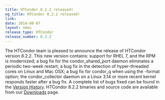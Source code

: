 ```yaml
---
title: HTCondor 8.2.2 released!
og_title: HTCondor 8.2.2 released!
link: 
date: 2014-08-07
layout: news
release_type: HTCondor
release_number: 8.2.2
---
```


The HTCondor team is pleased to announce the release of HTCondor version 8.2.2. This new version contains: support for RHEL 7, and the RPM is modernized; a bug fix for the condor_shared_port daemon eliminates a periodic two-week restart; a bug fix in the detection of hyper-threaded cores on Linux and Mac OSX; a bug fix for condor_q when using the -format option; the condor_collector daemon on a Linux 3.14 or more recent kernel responds faster after a bug fix. A complete list of bugs fixed can be found in the <a href="manual/v8.2.2/10_3Stable_Release.html">Version History</a>. HTCondor 8.2.2 binaries and source code are available from our <a href="downloads/">Downloads</a> page. 
